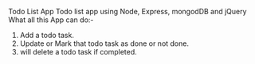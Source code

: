 Todo List App
Todo list app using Node, Express, mongodDB and jQuery
What all this App can do:-
1) Add a todo task.
2) Update or Mark that todo task as done or not done.
3) will delete a todo task if completed.

